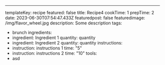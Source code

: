 ---
templateKey: recipe
featured: false
title: Recipe4
cookTime: 1
prepTime: 2
date: 2023-06-30T07:54:47.433Z
featuredpost: false
featuredimage: /img/flavor_wheel.jpg
description: Some description
tags:
  - brunch
ingredients:
  - ingredient: Ingredient 1
    quantity: quantity
  - ingredient: Ingredient 2
    quantity: quantity
instructions:
  - instruction: instructions 1
    time: "5"
  - instruction: instructions 2
    time: "10"
tools:
  - asd